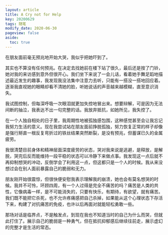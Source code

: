 ```yaml
---
layout: article
title: A Cry not for Help
key: 20200629
tags: 随笔
modify_date: 2020-06-30
pageview: false
aside:
  toc: true
---
```


<!--more-->

在朋友面前毫无预兆地开始大哭，我似乎把她吓到了。

其实也不算没有任何预兆。在决定去找她前在楼下站了很久，最后还是按了门铃，她对我的来访感到意外但很开心。我们坐下来说了一会儿话，看着她手舞足蹈地描述最近发生的趣事，我发现我没法集中注意力去听，只能有一搭没一搭地回应着。逐渐我直视她的眼睛却看不清她的脸，听她说话的声音越来越模糊，直至意识消失。

我试图控制，但每深呼吸一次眼泪就更加失控地冒出来。想要辩解，可是因为无法间断的抽泣，我表达不出一句完整的话。我放弃抵抗，如她所见，我失控了。

在一个人独自相处的日子里，我周期性地被孤独感包围，这种感觉甚至会让我忘记我努力生活的意义。现在我尝试站在朋友面前挣脱孤独，努力恢复正常的样子却像是强行掰直一根反复弯折过的铁丝结果突然断裂，是没有预兆，但蓄谋已久的金属疲劳。

我很清楚目前身体和精神层面深度疲劳的状态，哭对我来说是逃避，是释放，是解脱，哭完后反而能维持一段平稳的状态可以冷静下来做点事。我发现这一点后就不再抑制想哭的冲动，反倒学会了利用这一点，但这都只是一个人的时候。我从来没想过会在别人面前暴露自己的脆弱和无力。

朋友刚开始很震惊，但很快便安慰我表示理解我的崩溃，她也会有莫名想哭的时候。我并不可怜，环顾四周，有一个人过得是完全不痛苦的吗？痛苦是人类的共性，它像病毒一样，是不可能消失的，只要有快乐，有期待，有欲望，就有痛苦。我们既不能把它杀死，也不允许疼痛感把自己杀掉，如果能从这个心理状态下存活下来，构建了对抗痛苦的免疫，也许以后再面对就能轻松勇敢一些。

那场对话是临界点，不是触发点，到现在我也不知道当时的自己为什么而哭，但就此打住了。展示自己的脆弱是一种勇气，但在抵抗抑郁感后继续往前走，展示虚幻的完整才是生活的常态。



